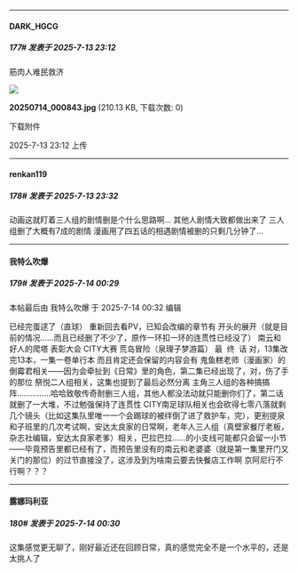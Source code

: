 ﻿
*****

####  DARK_HGCG  
##### 177#       发表于 2025-7-13 23:12

筋肉人难民救济

<img src="https://img.stage1st.com/forum/202507/13/231213fndd7yvr7ye1adv7.jpg" referrerpolicy="no-referrer">

<strong>20250714_000843.jpg</strong> (210.13 KB, 下载次数: 0)

下载附件

2025-7-13 23:12 上传


*****

####  renkan119  
##### 178#       发表于 2025-7-13 23:32

动画这就盯着三人组的剧情删是个什么思路啊… 其他人剧情大致都做出来了 三人组删了大概有7成的剧情 漫画用了四五话的相遇剧情被删的只剩几分钟了…


*****

####  我特么吹爆  
##### 179#       发表于 2025-7-14 00:29

 本帖最后由 我特么吹爆 于 2025-7-14 00:32 编辑 

已经完蛋逑了（直球）
重新回去看PV，已知会改编的章节有
开头的展开（就是目前的情况……而且已经删了不少了，原作一环扣一环的连贯性已经没了）
南云和好人的爬塔
表彰大会
CITY大赛
荒岛冒险（泉理子梦游篇）
最  终  话
对，13集改完13本，一集一卷单行本
而且肯定还会保留的内容会有
鬼鱼糕老师（漫画家）的倒霉君相关——因为会牵扯到《日常》里的角色，第二集已经出现了，对，伤了手的那位
祭悦二人组相关，这集也提到了最后必然分离
主角三人组的各种搞搞阵……………哈哈致敬传奇耐删三人组，其他人都没法动就只能删你们了，第二话就删了一大堆，不过勉强保持了连贯性
CITY南足球队相关也会砍得七零八落就剩几个镜头（比如这集队里唯一一个会踢球的被绊倒了进了救护车，完），更别提泉和子班里的几次考试啊，安达太良家的日常啊，老年人三人组（真壁家餐厅老板，杂志社编辑，安达太良家老爹）相关，巴拉巴拉……的小支线可能都只会留一小节——毕竟预告里都已经有了，而预告里没有的南云和老婆婆（就是第一集里开门又关门的那位）的过节直接没了，这涉及到为啥南云要去快餐店工作啊
京阿尼行不行啊？？？

*****

####  露娜玛利亚  
##### 180#       发表于 2025-7-14 00:30

这集感觉更无聊了，刚好最近还在回顾日常，真的感觉完全不是一个水平的，还是太挑人了

